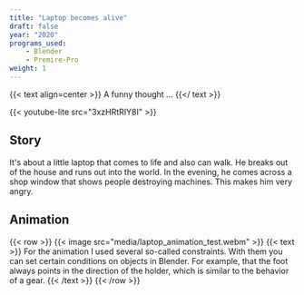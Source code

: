 ```yaml
---
title: "Laptop becomes alive"
draft: false
year: "2020"
programs_used:
    - Blender
    - Premire-Pro
weight: 1
---
```


{{< text align=center >}}
A funny thought ...
{{</ text >}}

{{< youtube-lite src="3xzHRtRIY8I" >}}

## Story

It's about a little laptop that comes to life and also can walk. He breaks out of the house and runs out into the world. In the evening, he comes across a shop window that shows people destroying machines. This makes him very angry.

## Animation

{{< row >}}
    {{< image src="media/laptop_animation_test.webm" >}}
    {{< text >}}
For the animation I used several so-called constraints. With them you can set certain conditions on objects in Blender. For example, that the foot always points in the direction of the holder, which is similar to the behavior of a gear.
    {{< /text >}}
{{< /row >}}
